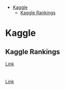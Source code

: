 <!--ts-->
   * [Kaggle](#kaggle)
      * [Kaggle Rankings](#kaggle-rankings)

<!-- Added by: gil_diy, at: Sun 09 Jan 2022 11:03:36 IST -->

<!--te-->


# Kaggle 

## Kaggle Rankings

[Link](https://www.kaggle.com/rankings)

# 
[Link](https://www.kaggle.com/progression)